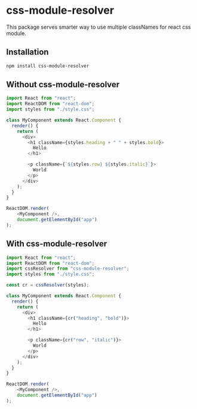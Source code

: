 # css-module-resolver

This package serves smarter way to use multiple classNames for react css module.

## Installation

``` sh
npm install css-module-resolver
```

## Without css-module-resolver

``` js
import React from "react";
import ReactDOM from "react-dom";
import styles from "./style.css";

class MyComponent extends React.Component {
  render() {
    return (
      <div>
        <h1 className={styles.heading + " " + styles.bold}>
          Hello
        </h1>

        <p className={`${styles.row} ${styles.italic}`}>
          World
        </p>
      </div>
    );
  }
}

ReactDOM.render(
    <MyComponent />,
    document.getElementById("app")
);
```

## With css-module-resolver

``` js
import React from "react";
import ReactDOM from "react-dom";
import cssResolver from "css-module-resolver";
import styles from "./style.css";

const cr = cssResolver(styles);

class MyComponent extends React.Component {
  render() {
    return (
      <div>
        <h1 className={cr("heading", "bold")}>
          Hello
        </h1>

        <p className={cr("row", "italic")}>
          World
        </p>
      </div>
    );
  }
}

ReactDOM.render(
    <MyComponent />,
    document.getElementById("app")
);
```
